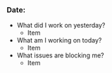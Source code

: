 ### Date: 

- What did I work on yesterday?
    - Item
- What am I working on today?
    - Item
- What issues are blocking me?
    - Item